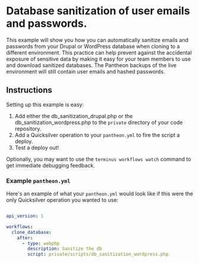 # Database sanitization of user emails and passwords. #

This example will show you how you can automatically sanitize emails and passwords from your Drupal or WordPress database when cloning to a different environment. This practice can help prevent against the accidental exposure of sensitive data by making it easy for your team members to use and download sanitized databases. The Pantheon backups of the live environment will still contain user emails and hashed passwords.

## Instructions ##

Setting up this example is easy:

1. Add either the db_sanitization_drupal.php or the db_sanitization_wordpress.php to the `private` directory of your code repository.
2. Add a Quicksilver operation to your `pantheon.yml` to fire the script a deploy.
3. Test a deploy out!

Optionally, you may want to use the `terminus workflows watch` command to get immediate debugging feedback.

### Example `pantheon.yml` ###

Here's an example of what your `pantheon.yml` would look like if this were the only Quicksilver operation you wanted to use:

```yaml

api_version: 1

workflows:
  clone_database:
    after:
      - type: webphp
        description: Sanitize the db
        script: private/scripts/db_sanitization_wordpress.php
```

